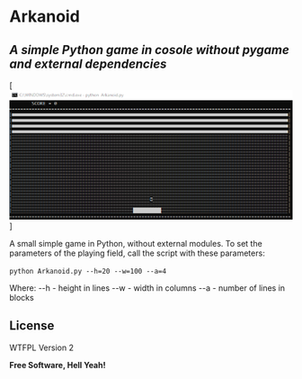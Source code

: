 # Arkanoid
## _A simple Python game in cosole without pygame and external dependencies_

[![N|Solid](https://raw.githubusercontent.com/di2mot/Arkanoid/master/Arkanoid.png)]


A small simple game in Python, without external modules. 
To set the parameters of the playing field, call the script with these parameters:

`python Arkanoid.py --h=20 --w=100 --a=4`

Where:
 --h - height in lines
 --w - width in columns
 --a - number of lines in blocks

## License

WTFPL Version 2

**Free Software, Hell Yeah!**
